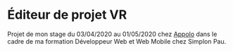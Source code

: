 # Éditeur de projet VR

Projet de mon stage du 03/04/2020 au 01/05/2020 chez [Appolo](https://www.appolo.fr/) dans le cadre de ma formation Développeur Web et Web Mobile chez Simplon Pau.
